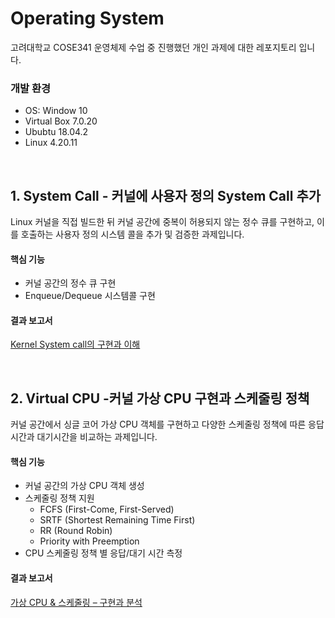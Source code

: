 # Operating System
고려대학교 COSE341 운영체제 수업 중 진행했던 개인 과제에 대한 레포지토리 입니다.
### 개발 환경
- OS: Window 10
- Virtual Box 7.0.20
- Ububtu 18.04.2
- Linux 4.20.11

<br>

## 1. System Call - 커널에 사용자 정의 System Call 추가
Linux 커널을 직접 빌드한 뒤 커널 공간에 중복이 허용되지 않는 정수 큐를 구현하고, 이를 호출하는 사용자 정의 시스템 콜을 추가 및 검증한 과제입니다.
#### 핵심 기능
- 커널 공간의 정수 큐 구현
- Enqueue/Dequeue 시스템콜 구현

#### 결과 보고서
[Kernel System call의 구현과 이해](system-call/report.pdf)

<br>
  
## 2. Virtual CPU -커널 가상 CPU 구현과 스케줄링 정책
커널 공간에서 싱글 코어 가상 CPU 객체를 구현하고 다양한 스케줄링 정책에 따른 응답시간과 대기시간을 비교하는 과제입니다.
#### 핵심 기능
- 커널 공간의 가상 CPU 객체 생성
- 스케줄링 정책 지원
  - FCFS (First-Come, First-Served)
  - SRTF (Shortest Remaining Time First)
  - RR (Round Robin)
  - Priority with Preemption
- CPU 스케줄링 정책 별 응답/대기 시간 측정

#### 결과 보고서
[가상 CPU & 스케줄링 – 구현과 분석](virtual-cpu/report.pdf)
